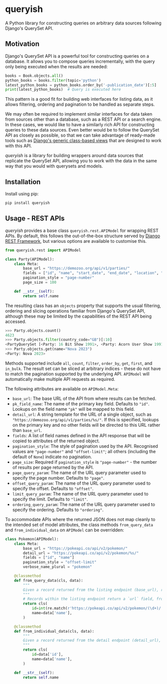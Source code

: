 # queryish

A Python library for constructing queries on arbitrary data sources following Django's QuerySet API.

## Motivation

Django's QuerySet API is a powerful tool for constructing queries on a database. It allows you to compose queries incrementally, with the query only being executed when the results are needed:

```python
books = Book.objects.all()
python_books = books.filter(topic='python')
latest_python_books = python_books.order_by('-publication_date')[:5]
print(latest_python_books)  # Query is executed here
```

This pattern is a good fit for building web interfaces for listing data, as it allows filtering, ordering and pagination to be handled as separate steps.

We may often be required to implement similar interfaces for data taken from sources other than a database, such as a REST API or a search engine. In these cases, we would like to have a similarly rich API for constructing queries to these data sources. Even better would be to follow the QuerySet API as closely as possible, so that we can take advantage of ready-made tools such as [Django's generic class-based views](https://docs.djangoproject.com/en/stable/topics/class-based-views/) that are designed to work with this API.

_queryish_ is a library for building wrappers around data sources that replicate the QuerySet API, allowing you to work with the data in the same way that you would with querysets and models.

## Installation

Install using pip:

```bash
pip install queryish
```

## Usage - REST APIs

_queryish_ provides a base class `queryish.rest.APIModel` for wrapping REST APIs. By default, this follows the out-of-the-box structure served by [Django REST Framework](https://www.django-rest-framework.org/), but various options are available to customise this.

```python
from queryish.rest import APIModel

class Party(APIModel):
    class Meta:
        base_url = "https://demozoo.org/api/v1/parties/"
        fields = ["id", "name", "start_date", "end_date", "location", "country_code"]
        pagination_style = "page-number"
        page_size = 100

    def __str__(self):
        return self.name
```

The resulting class has an `objects` property that supports the usual filtering, ordering and slicing operations familiar from Django's QuerySet API, although these may be limited by the capabilities of the REST API being accessed.

```python
>>> Party.objects.count()
4623
>>> Party.objects.filter(country_code="GB")[:10]
<PartyQuerySet [<Party: 16 Bit Show 1991>, <Party: Acorn User Show 1991>, <Party: Anarchy Easter Party 1992>, <Party: Anarchy Winter Conference 1991>, <Party: Atari Preservation Party 2007>, <Party: Commodore Computer Club UK 1st Meet>, <Party: Commodore Show 1987>, <Party: Commodore Show 1988>, <Party: Deja Vu 1998>, <Party: Deja Vu 1999>]>
>>> Party.objects.get(name="Nova 2023")
<Party: Nova 2023>
```

Methods supported include `all`, `count`, `filter`, `order_by`, `get`, `first`, and `in_bulk`. The result set can be sliced at arbitrary indices - these do not have to match the pagination supported by the underlying API. `APIModel` will automatically make multiple API requests as required.

The following attributes are available on `APIModel.Meta`:

* `base_url`: The base URL of the API from where results can be fetched.
* `pk_field_name`: The name of the primary key field. Defaults to `"id"`. Lookups on the field name `"pk"` will be mapped to this field.
* `detail_url`: A string template for the URL of a single object, such as `"https://demozoo.org/api/v1/parties/%s/"`. If this is specified, lookups on the primary key and no other fields will be directed to this URL rather than `base_url`.
* `fields`: A list of field names defined in the API response that will be copied to attributes of the returned object.
* `pagination_style`: The style of pagination used by the API. Recognised values are `"page-number"` and `"offset-limit"`; all others (including the default of `None`) indicate no pagination.
* `page_size`: Required if `pagination_style` is `"page-number"` - the number of results per page returned by the API.
* `page_query_param`: The name of the URL query parameter used to specify the page number. Defaults to `"page"`.
* `offset_query_param`: The name of the URL query parameter used to specify the offset. Defaults to `"offset"`.
* `limit_query_param`: The name of the URL query parameter used to specify the limit. Defaults to `"limit"`.
* `ordering_query_param`: The name of the URL query parameter used to specify the ordering. Defaults to `"ordering"`.

To accommodate APIs where the returned JSON does not map cleanly to the intended set of model attributes, the class methods `from_query_data` and `from_individual_data` on `APIModel` can be overridden:

```python
class Pokemon(APIModel):
    class Meta:
        base_url = "https://pokeapi.co/api/v2/pokemon/"
        detail_url = "https://pokeapi.co/api/v2/pokemon/%s/"
        fields = ["id", "name"]
        pagination_style = "offset-limit"
        verbose_name_plural = "pokemon"

    @classmethod
    def from_query_data(cls, data):
        """
        Given a record returned from the listing endpoint (base_url), return an instance of the model.
        """
        # Records within the listing endpoint return a `url` field, from which we want to extract the ID
        return cls(
            id=int(re.match(r'https://pokeapi.co/api/v2/pokemon/(\d+)/', data['url']).group(1)),
            name=data['name'],
        )

    @classmethod
    def from_individual_data(cls, data):
        """
        Given a record returned from the detail endpoint (detail_url), return an instance of the model.
        """
        return cls(
            id=data['id'],
            name=data['name'],
        )

    def __str__(self):
        return self.name
```
